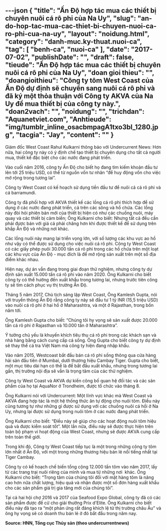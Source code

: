 ---json
{
    "title": "Ấn Độ hợp tác mua các thiết bị chuyên nuôi cá rô phi của Na Uy",
    "slug": "an-do-hop-tac-mua-cac-thiet-bi-chuyen-nuoi-ca-ro-phi-cua-na-uy",
    "layout": "noidung.html",
    "category": "danh-muc.ky-thuat.nuoi-ca",
    "tag": [
        "benh-ca",
        "nuoi-ca"
    ],
    "date": "2017-07-02",
    "publishDate": "",
    "draft": false,
    "tieude": "Ấn Độ hợp tác mua các thiết bị chuyên nuôi cá rô phi của Na Uy",
    "doan gioi thieu": "",
    "doangioithieu": "Công ty tôm West Coast của Ấn Độ dự định sẽ chuyển sang nuôi cá rô phi và đã ký một thỏa thuận với Công ty AKVA của Na Uy để mua thiết bị của công ty này.",
    "doan2vach": "",
    "noidung": "",
    "trichdan": "Aquanetviet.com",
    "Anhtieude": "img/tumblr_inline_osacbmpagA1txo3bl_1280.jpg",
    "tacgia": "Jay",
    "__content__": ""
}
---
<p>Gi&aacute;m đốc West Coast Rahul Kulkarni th&ocirc;ng b&aacute;o với Undercurrent News: Hơn nữa, hai c&ocirc;ng ty n&agrave;y c&oacute; &yacute; định chế tạo thiết bị chuy&ecirc;n dụng cho tất cả người mua, thiết kế đặc biệt cho c&aacute;c nước đang ph&aacute;t triển.</p>

<p>V&agrave;o cuối năm 2016, c&ocirc;ng ty Ấn Độ cho biết họ đang t&igrave;m kiếm khoản đầu tư l&ecirc;n tới 25 triệu USD, c&oacute; thể từ nguồn vốn tư nh&acirc;n &ldquo;để huy động vốn cho việc mở rộng trong tương lai&rdquo;.</p>

<p>C&ocirc;ng ty West Coast c&oacute; kế hoạch sử dụng tiền đầu tư để nu&ocirc;i cả c&aacute; r&ocirc; phi v&agrave; c&aacute; barramundi.</p>

<p>C&ocirc;ng ty đ&atilde; phối hợp với AKVA thiết kế c&aacute;c lồng c&aacute; r&ocirc; phi th&iacute;ch hợp để sử dụng ở c&aacute;c nước đang ph&aacute;t triển, cả tr&ecirc;n c&aacute;c s&ocirc;ng v&agrave; hồ chứa. C&aacute;c lồng n&agrave;y đ&ograve;i hỏi phi&ecirc;n bản mới của thiết bị hiện c&oacute; như c&aacute;c chuồng nu&ocirc;i, m&aacute;y quay v&agrave; c&aacute;c thiết bị cảm biến; &Ocirc;ng Kulkarni cho biết: Nhưng tất cả đều cần phải được b&aacute;n với gi&aacute; cả phải chăng hơn khi được thiết kế để sử dụng tr&ecirc;n khắp Ấn Độ v&agrave; những nơi kh&aacute;c.</p>

<p>C&aacute;c lồng nu&ocirc;i n&agrave;y mang lại triển vọng lớn, với số lượng c&aacute;c khu vực ao hồ như vậy c&oacute; thể được sử dụng cho việc nu&ocirc;i c&aacute; r&ocirc; phi. C&ocirc;ng ty West Coast c&oacute; c&aacute;c giấy ph&eacute;p nu&ocirc;i 30.000 tấn c&aacute; r&ocirc; phi trong c&aacute;c hồ chứa tr&ecirc;n một loạt c&aacute;c khu vực của Ấn Độ - mục đ&iacute;ch l&agrave; để mở rộng sản xuất tr&ecirc;n một số địa điểm kh&aacute;c nhau.</p>

<p>Hiện nay, dự &aacute;n vẫn đang trong giai đoạn thử nghiệm, nhưng c&ocirc;ng ty dự định sản xuất 15.000 tấn c&aacute; r&ocirc; phi v&agrave;o năm 2020. &Ocirc;ng Kulkarni cho biết c&ocirc;ng ty c&oacute; thể hướng đến xuất khẩu trong tương lai, nhưng trước ti&ecirc;n c&ocirc;ng ty sẽ t&igrave;m c&aacute;ch phục vụ thị trường Ấn Độ.</p>

<p>Th&aacute;ng 5 năm 2017, Chủ tịch s&aacute;ng lập West Coast, &Ocirc;ng Kamlesh Gupta, n&oacute;i với truyền th&ocirc;ng Ấn Độ rằng c&ocirc;ng ty n&agrave;y sẽ đầu tư 1 tỷ INR (15,5 triệu USD) v&agrave;o nu&ocirc;i c&aacute; r&ocirc; phi ở hai hồ ở Maharashtra, v&agrave; một ở Rajasthan, trong bốn năm tới.</p>

<p>&Ocirc;ng Kamlesh Gupta cho biết: &ldquo;Ch&uacute;ng t&ocirc;i hy vọng sẽ sản xuất được 20.000 tấn c&aacute; r&ocirc; phi ở Rajasthan v&agrave; 10.000 tấn ở Maharashtra&rdquo;.</p>

<p>&Yacute; tưởng chủ yếu l&agrave; khuyến kh&iacute;ch ti&ecirc;u thụ c&aacute; r&ocirc; phi trong c&aacute;c kh&aacute;ch sạn v&agrave; nh&agrave; h&agrave;ng bằng c&aacute;ch cung cấp c&aacute; sống. &Ocirc;ng Gupta cho biết c&ocirc;ng ty dự định sẽ thay thế c&aacute; tra Việt Nam m&agrave; c&ocirc;ng ty hiện đang nhập khẩu.</p>

<p>V&agrave;o năm 2015, Westcoast bắt đầu b&aacute;n c&aacute; r&ocirc; phi sống th&ocirc;ng qua cửa h&agrave;ng hải sản đầu ti&ecirc;n ở Mumbai, dưới thương hiệu Cambay Tiger. Gupta cho biết, một mục ti&ecirc;u d&agrave;i hạn c&oacute; thể l&agrave; để bắt đầu xuất khẩu, nhưng trong tương lai gần, thị trường nội địa sẽ vẫn l&agrave; trọng t&acirc;m của c&aacute;c thử nghiệm.</p>

<p>C&ocirc;ng ty West Coast v&agrave; AKVA dự kiến ​​c&ocirc;ng bố quan hệ đối t&aacute;c v&agrave; c&aacute;c sản phẩm của họ tại AquaNor ở Trondheim, được tổ chức v&agrave;o th&aacute;ng 8.</p>

<p>&Ocirc;ng Kulkarni n&oacute;i với Undercurrent: Một lĩnh vực kh&aacute;c m&agrave; West Coast v&agrave; AKVA đang hợp t&aacute;c l&agrave; một hệ thống thức ăn tự động cho nu&ocirc;i t&ocirc;m. Điều n&agrave;y cũng tương tự như những g&igrave; được sử dụng với c&aacute;c chuồng nu&ocirc;i c&aacute; hồi ở Na Uy, nhưng lại được sử dụng trong nu&ocirc;i t&ocirc;m ở c&aacute;c nước đang ph&aacute;t triển.</p>

<p>&Ocirc;ng Kulkarni cho biết: &ldquo;Điều n&agrave;y sẽ gi&uacute;p cho c&aacute;c hoạt động nu&ocirc;i t&ocirc;m hiệu quả v&agrave; được kiểm so&aacute;t tốt&rdquo;. Một lần nữa, điều n&agrave;y sẽ được thực hiện tr&ecirc;n to&agrave;n bộ phạm vi hoạt động của West Coast, nhưng sẽ được AKVA cung cấp tr&ecirc;n to&agrave;n thế giới.</p>

<p>Trong khi đ&oacute;, C&ocirc;ng ty West Coast tiếp tục l&agrave; một trong những c&ocirc;ng ty t&ocirc;m lớn nhất ở Ấn Độ, với một trong những thương hiệu b&aacute;n lẻ nổi tiếng nhất tại Tiger Cambay.</p>

<p>C&ocirc;ng ty c&oacute; kế hoạch chế biến tổng cộng 12.000 tấn t&ocirc;m v&agrave;o năm 2017, lấy từ c&aacute;c trang trại nu&ocirc;i ri&ecirc;ng của m&igrave;nh v&agrave; mua từ những nơi &nbsp;kh&aacute;c. &Ocirc;ng Kulkarni cho biết: &ldquo;Trọng t&acirc;m của ch&uacute;ng t&ocirc;i đối với mặt h&agrave;ng t&ocirc;m l&agrave; n&acirc;ng cao hơn nữa chất lượng, hiệu quả v&agrave; nhận được một số đơn h&agrave;ng xuất khẩu cho c&aacute;c sản phẩm gi&aacute; trị gia tăng mới của ch&uacute;ng t&ocirc;i&rdquo;.</p>

<p>Tại cả hai hội chợ 2016 v&agrave; 2017 của Seafood Expo Global, c&ocirc;ng ty đ&atilde; c&oacute; c&aacute;c sản phẩm được đề cử cho giải thưởng Prix d&#39;Elite. &Ocirc;ng Kulkarni cho biết điều n&agrave;y đ&atilde; tạo ra &ldquo;một phản ứng rất đ&aacute;ng kh&iacute;ch lệ từ thị trường ch&acirc;u &Acirc;u&rdquo; v&agrave; &ocirc;ng hy vọng sẽ c&oacute; doanh thu b&aacute;n lẻ ở đ&oacute; bắt đầu trong năm nay.</p>

<p><strong>Source: HNN, Tổng cục Thủy sản (theo undercurrentnews)</strong></p>
